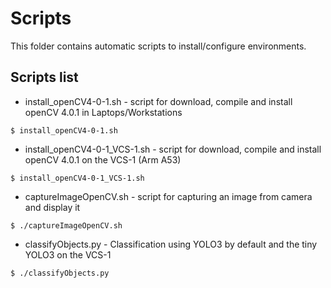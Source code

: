 # Scripts
This folder contains automatic scripts to install/configure environments.

## Scripts list
* install_openCV4-0-1.sh - script for download, compile and install openCV 4.0.1 in Laptops/Workstations
```
$ install_openCV4-0-1.sh
```
* install_openCV4-0-1_VCS-1.sh - script for download, compile and install openCV 4.0.1 on the VCS-1 (Arm A53)
```
$ install_openCV4-0-1_VCS-1.sh
```
* captureImageOpenCV.sh - script for capturing an image from camera and display it
```
$ ./captureImageOpenCV.sh
```
* classifyObjects.py - Classification using YOLO3 by default and the tiny YOLO3 on the VCS-1
```
$ ./classifyObjects.py
```
